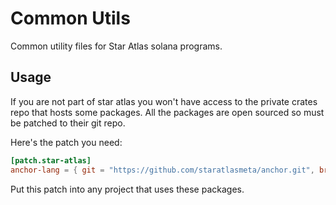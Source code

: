 # Common Utils

Common utility files for Star Atlas solana programs.

## Usage

If you are not part of star atlas you won't have access to the private crates repo that hosts some packages. All the packages are open sourced so must be patched to their git repo.

Here's the patch you need:
```toml
[patch.star-atlas]
anchor-lang = { git = "https://github.com/staratlasmeta/anchor.git", branch = "allow_more_solana_versions" }
```

Put this patch into any project that uses these packages.

